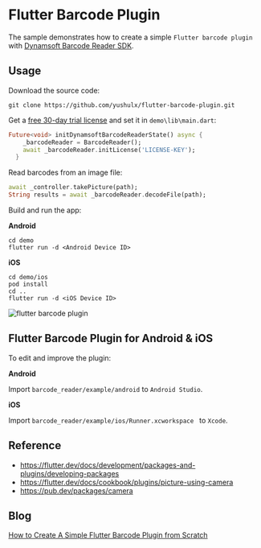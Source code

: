 # Flutter Barcode Plugin
The sample demonstrates how to create a simple ``Flutter barcode plugin`` with [Dynamsoft Barcode Reader SDK](https://www.dynamsoft.com/Products/Dynamic-Barcode-Reader.aspx).

## Usage
Download the source code:

```
git clone https://github.com/yushulx/flutter-barcode-plugin.git
```

Get a [free 30-day trial license](https://www.dynamsoft.com/CustomerPortal/Portal/Triallicense.aspx) and set it in ``demo\lib\main.dart``:

```dart
Future<void> initDynamsoftBarcodeReaderState() async {
    _barcodeReader = BarcodeReader();
    await _barcodeReader.initLicense('LICENSE-KEY');
  }
```

Read barcodes from an image file:

```dart
await _controller.takePicture(path);
String results = await _barcodeReader.decodeFile(path);
```

Build and run the app:

**Android**

```
cd demo
flutter run -d <Android Device ID>
```

**iOS**

```
cd demo/ios
pod install
cd ..
flutter run -d <iOS Device ID>
```

![flutter barcode plugin](https://www.codepool.biz/wp-content/uploads/2019/08/flutter-barcode-plugin.png)

## Flutter Barcode Plugin for Android & iOS
To edit and improve the plugin:

**Android**

Import ``barcode_reader/example/android`` to ``Android Studio``.

**iOS**

Import ``barcode_reader/example/ios/Runner.xcworkspace `` to ``Xcode``.

## Reference
- https://flutter.dev/docs/development/packages-and-plugins/developing-packages
- https://flutter.dev/docs/cookbook/plugins/picture-using-camera
- https://pub.dev/packages/camera

## Blog
[How to Create A Simple Flutter Barcode Plugin from Scratch](https://www.codepool.biz/flutter-barcode-plugin.html)
